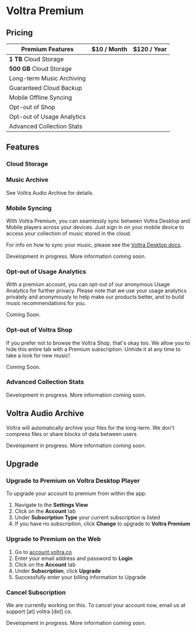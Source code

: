 # Voltra Premium

## Pricing

| Premium Features | $10 / Month | $120 / Year |
| ---- | ---- | ---- |
| **1 TB** Cloud Storage  |  | <span></span> |
| **500 GB** Cloud Storage  | <span></span> |  |
| Long-term Music Archiving  | <span></span> | <span></span> |
| Guaranteed Cloud Backup  | <span></span> | <span></span> |
| Mobile Offline Syncing  | <span></span> | <span></span> |
| Opt-out of Shop | <span></span> | <span></span> |
| Opt-out of Usage Analytics | <span></span> | <span></span> |
| Advanced Collection Stats | <span></span> | <span></span> |

## Features

### Cloud Storage

### Music Archive
See Voltra Audio Archive for details.

### Mobile Syncing
With Voltra Premium, you can seamlessly sync between Voltra Desktop and Mobile players across your devices. Just sign in on your mobile device to access your collection of music stored in the cloud.

For info on how to sync your music, please see the [Voltra Desktop docs](/desktop/sync).

<p class="note">Development in progress. More information coming soon.</p>

### Opt-out of Usage Analytics
With a premium account, you can opt-out of our anonymous Usage Analytics for further privacy. Please note that we use your usage analytics privately and anonymously to help make our products better, and to build music recommendations for you.

<p class="note">Coming Soon.</p>

### Opt-out of Voltra Shop
If you prefer not to browse the Voltra Shop, that's okay too. We allow you to hide this entire tab with a Premium subscription. Unhide it at any time to take a look for new music!

<p class="note">Coming Soon.</p>

### Advanced Collection Stats
<p class="note">Development in progress. More information coming soon.</p>

## Voltra Audio Archive
Voltra will automatically archive your files for the long-term. We don't compress files or share blocks of data between users.

<p class="note">Development in progress. More information coming soon.</p>

## Upgrade

### Upgrade to Premium on Voltra Desktop Player
To upgrade your account to premium from within the app:

1.  Navigate to the **Settings View**
2.  Click on the **Account** tab
3.  Under **Subscription Type** your current subscription is listed
4.  If you have no subscription, click **Change** to upgrade to **Voltra Premium**

### Upgrade to Premium on the Web
1.  Go to [account.voltra.co](https://account.voltra.co)
2.  Enter your email address and password to **Login**
3.  Click on the **Account** tab
4.  Under **Subscription**, click **Upgrade**
5.  Successfully enter your billing information to Upgrade

### Cancel Subscription

We are currently working on this. To cancel your account now, email us at support [at] voltra [dot] co.

<p class="note">Development in progress. More information coming soon.</p>
